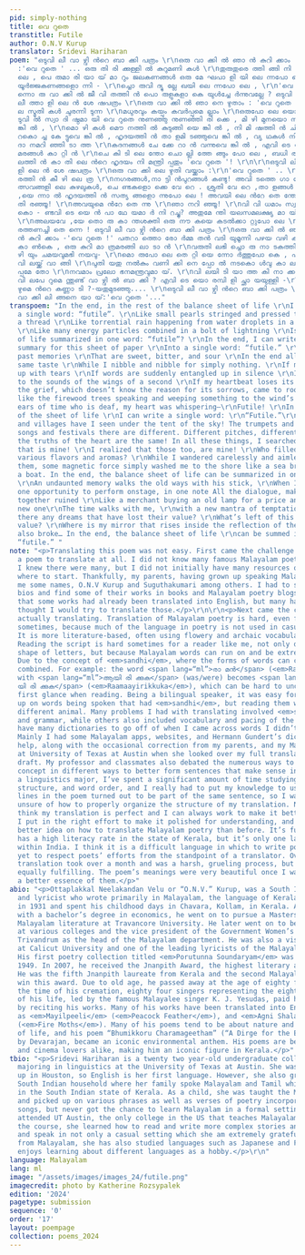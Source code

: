 ```yaml
---
pid: simply-nothing
title: വെ റുതെ
transtitle: Futile
author: O.N.V Kurup
translator: Sridevi Hariharan
poem: "ഒടുവി ലീ വാ ഴ്വി ന്‍റെ ബാ ക്കി പത്രം \r\nഒരു വാ ക്കി ല്‍ ഞാ ന്‍ കുറി ക്കാം
  :'വെ റുതെ ' ... ഒരു തി രി ക്കുള്ളി ല്‍ കുറുമണി കള്‍ \r\nതുരുതുരെ ത്തി ങ്ങി നി റഞ്ഞപോ
  ലെ , പെ രുമാ രി യാ യ് മാ റും ജലകണങ്ങള്‍ ഒരു മേ ഘപാ ളി യി ലെ ന്നപോ ലെ , \r\nനി രവധി
  യൂര്‍ജ്ജകണങ്ങളൊ ന്നി - \r\nച്ചൊ രുവി ദ്യു ല്ലേ ഖയി ലെ ന്നപോ ലെ , \r\n'വെ റുതെ 'യെ
  ന്നൊ രു വാ ക്കി ല്‍ ജീ വി തത്തി ന്‍ പൊ രുളുകളാ കെ യുള്‍ച്ചേ ര്‍ന്നുവല്ലേ ? ഒടുവി
  ലീ ത്താ ളി ലെ ന്‍ ശേ ഷപത്രം \r\nഒരു വാ ക്കി ല്‍ ഞാ നെ ഴുതാം : 'വെ റുതെ ' ... ഗതകാ
  ല സ്മൃതി കള്‍ ചുരന്നി ടുന്ന \r\nമധുരവും കയ്പും കവര്‍പ്പുമെ ല്ലാം \r\nഒരുപോ ലെ യൊ
  ടുവി ല്‍ സ്വാ ദി ഷ്ഠമാ യി വെ റുതെ നുണഞ്ഞു നുണഞ്ഞി രി ക്കെ , മി ഴി മുനയൊ ന്നു നനഞ്ഞുവെ
  ങ്കി ല്‍ , \r\nമൊ ഴി കള്‍ മൌ നത്തി ല്‍ കുടുങ്ങി യെ ങ്കി ല്‍ , നി മി ഷത്തി ന്‍ ചി
  റകൊ ച്ച കേ ട്ടുവെ ങ്കി ല്‍ , ഹൃദയത്തി ന്‍ താ ളമി ടഞ്ഞുവെ ങ്കി ല്‍ , വ്യ ഥകള്‍ നി
  ദാ നമറി ഞ്ഞി ടാ ത്ത \r\nകദനങ്ങള്‍ ചേ ക്കേ റാ ന്‍ വന്നുവെ ങ്കി ല്‍ , എവി ടെ യോ ചൂള
  മരങ്ങള്‍ കാ റ്റി ന്‍ \r\nചെ കി ടി ലെ ന്തോ ചൊ ല്ലി ത്തേ ങ്ങും പോ ലെ , ബധി രനാം കാ
  ലത്തി ന്‍ കാ തി ലെ ന്‍റെ ഹൃദയം നി മന്ത്രി പ്പതും 'വെ റുതെ '! \r\n\r\nഒടുവി ലീ ത്താ
  ളി ലെ ന്‍ ശേ ഷപത്രം \r\nഒരു വാ ക്കി ലെ ഴുതി വയ്ക്കാം :\r\n'വെ റുതെ ' .. \r\nഗഗനകൂടാ
  രത്തി ന്‍ കീ ഴി ലെ ത്ര \r\nനഗരങ്ങള്‍,നാ ട്ടി ന്‍പുറങ്ങള്‍ കണ്ടു! അവി ടത്തെ ഗാ നോ
  ത്സവങ്ങളി ലെ കുഴലുകള്‍, ചെ ണ്ടകളൊ ക്കെ വേ റെ . ശ്രുതി വേ റെ ,താ ളങ്ങള്‍ , വേ റെ
  ,യെ ന്നാ ല്‍ ഹൃദയത്തി ന്‍ സത്യ ങ്ങളൊ ന്നുപോ ലെ ! അവയി ലെ ന്‍റേ തെ ന്തോ \r\nഞാ ന്‍
  തി രഞ്ഞൂ! \r\nഅവയുമെ ന്‍റേ തെ ന്നു \r\nഞാ നറി ഞ്ഞൂ! \r\nവി വി ധമാം സ്വാ ദും സുഗന്ധവും
  കൊ - ണ്ടവി ടെ യെ ന്‍ പാ ഥേ യമാ ര്‍ നി റച്ചൂ? അതുമേ ന്തി യലസമലക്ഷ്യ മാ യ് ഞാ ന്‍
  \r\nഅലയവേ ,യേ തൊ രു കാ ന്തശക്തി ഒരു നൗ കയെ കടല്‍ക്കാ റ്റുപോ ലെ \r\nവെ റുതെ യി ത്തീ
  രത്തണച്ചി തെ ന്നെ ! ഒടുവി ലീ വാ ഴ്വി ന്‍റെ ബാ ക്കി പത്രം \r\nഒരു വാ ക്കി ല്‍ ഞാ
  ന്‍ കുറി ക്കാം -'വെ റുതെ !' പതറാ ത്തൊ രോ ര്‍മ്മ തന്‍ വടി യുമൂന്നി പഴയ വഴി കള്‍ നടന്നു
  കാ ണ്‍കെ , ഒരു കുറി മാ ത്രമരങ്ങി ലാ ടാ ന്‍ \r\nവരുതി ലഭി ച്ചൊ രു നാ ടകത്തി ല്‍ \r\nമൊ
  ഴി യും ചമയവുമഭി നയവു- \r\nമൊ രുപോ ലെ തെ റ്റി യെ ന്നോ ര്‍ത്തുപോ കെ , പഴയ വി ളക്ക്
  വി ലയ്ക്ക് വാ ങ്ങി \r\nപുതി യതു നല്‍കും വണി ക്കി നെ പ്പോ ല്‍ നടകൊ ള്‍വു കാ ലമെ ന്നൊ
  പ്പമേ തോ \r\nനവമാം പ്രലോ ഭനമന്ത്രവുമാ യ്. \r\nവി ലയി ടി യാ ത്ത കി നാ ക്കളുണ്ടോ ?
  വി ലപേ റുമെ ന്തുണ്ട് വാ ഴ്വി ല്‍ ബാ ക്കി ? എവി ടെ യൊ രമ്പി ളി ച്ഛാ യയുള്ളി -\r\nലെ
  ഴുമെ ന്‍റെ കണ്ണാ ടി ?-യതുമുടഞ്ഞു.... \r\nഒടുവി ലീ വാ ഴ്വി ന്‍റെ ബാ ക്കി പത്രം \r\nഒരു
  വാ ക്കി ലി ങ്ങനെ യാ യ്:'വെ റുതെ '..."
transpoem: "In the end, in the rest of the balance sheet of life \r\nI will write
  a single word: “futile”. \r\nLike small pearls stringed and pressed together in
  a thread \r\nLike torrential rain happening from water droplets in a slab of cloud
  \r\nLike many energy particles combined in a bolt of lightning \r\nIsn’t the meaning
  of life summarized in one word: “futile”? \r\nIn the end, I can write my remaining
  summary for this sheet of paper \r\nInto a single word: “futile.” \r\nOozing out
  past memories \r\nThat are sweet, bitter, and sour \r\nIn the end all became the
  same taste \r\nWhile I nibble and nibble for simply nothing. \r\nIf my eyes well
  up with tears \r\nIf words are suddenly entangled up in silence \r\nIf I listen
  to the sounds of the wings of a second \r\nIf my heartbeat loses its rhythm \r\nIf
  the grief, which doesn’t know the reason for its sorrows, came to roost Somewhere,
  like the firewood trees speaking and weeping something to the wind’s ears To the
  ears of time who is deaf, my heart was whispering—\r\nFutile! \r\nIn the last page
  of the sheet of life \r\nI can write a single word: \r\n“Futile.”\r\nHow many cities
  and villages have I seen under the tent of the sky! The trumpets and drums in the
  songs and festivals there are different. Different pitches, different rhythms, but
  the truths of the heart are the same! In all these things, I searched for something
  that is mine! \r\nI realized that those too, are mine! \r\nWho filled my paths with
  various flavors and aromas? \r\nWhile I wandered carelessly and aimlessly holding
  them, some magnetic force simply washed me to the shore like a sea breeze sweeping
  a boat. In the end, the balance sheet of life can be summarized in one word: “futile.”
  \r\nAn undaunted memory walks the old ways with his stick, \r\nWhen I remember the
  one opportunity to perform onstage, in one note All the dialogue, makeup, and acting—all
  together ruined \r\nLike a merchant buying an old lamp for a price and giving a
  new one\r\nThe time walks with me, \r\nwith a new mantra of temptation. \r\nAre
  there any dreams that have lost their value? \r\nWhat’s left of this life that has
  value? \r\nWhere is my mirror that rises inside the reflection of the moon? That
  also broke… In the end, the balance sheet of life \r\ncan be summed in one word:
  “futile.” "
note: "<p>Translating this poem was not easy. First came the challenge of even finding
  a poem to translate at all. I did not know many famous Malayalam poets, although
  I knew there were many, but I did not initially have many resources online or know
  where to start. Thankfully, my parents, having grown up speaking Malayalam, gave
  me some names, O.N.V Kurup and Suguthakumari among others. I had to search their
  bios and find some of their works in books and Malayalam poetry blogs. I realized
  that some works had already been translated into English, but many had not, so I
  thought I would try to translate those.</p>\r\n\r\n<p>Next came the challenge of
  actually translating. Translation of Malayalam poetry is hard, even for native speakers
  sometimes, because much of the language in poetry is not used in casual settings.
  It is more literature-based, often using flowery and archaic vocabulary and grammar.
  Reading the script is hard sometimes for a reader like me, not only due to the curvy
  shape of letters, but because Malayalam words can run on and be extremely long.
  Due to the concept of <em>sandhi</em>, where the forms of words can change when
  combined. For example: the word <span lang=“ml”>രാ മൻ</span> (<em>Raman</em>) combined
  with <span lang=“ml”>ആയി രി ക്കുക</span> (was/were) becomes <span lang=“ml”>രാ മാ
  യി രി ക്കുക</span> (<em>Raamaayirikkuka</em>), which can be hard to understand at
  first glance when reading. Being a bilingual speaker, it was easy for me to pick
  up on words being spoken that had <em>sandhi</em>, but reading them was a completely
  different animal. Many problems I had with translating involved <em>sandhi</em>
  and grammar, while others also included vocabulary and pacing of the verses. I didn’t
  have many dictionaries to go off of when I came across words I didn’t understand.
  Mainly I had some Malayalam apps, websites, and Hermann Gundert’s dictionary to
  help, along with the occasional correction from my parents, and my Malayalam professor
  at University of Texas at Austin when she looked over my full translation rough
  draft. My professor and classmates also debated the numerous ways to write the same
  concept in different ways to better form sentences that make sense in English. As
  a linguistics major, I’ve spent a significant amount of time studying syntax, sentence
  structure, and word order, and I really had to put my knowledge to use here. Many
  lines in the poem turned out to be part of the same sentence, so I was at first
  unsure of how to properly organize the structure of my translation. Now, I don’t
  think my translation is perfect and I can always work to make it better, but I think
  I put in the right effort to make it polished for understanding, and now have a
  better idea on how to translate Malayalam poetry than before. It’s funny how Malayalam
  has a high literacy rate in the state of Kerala, but it’s only one language of hundreds
  within India. I think it is a difficult language in which to write poetry and harder
  yet to respect poets’ efforts from the standpoint of a translator. Overall, this
  translation took over a month and was a harsh, grueling process, but I found it
  equally fulfilling. The poem’s meanings were very beautiful once I was able to attain
  a better essence of them.</p>"
abio: "<p>Ottaplakkal Neelakandan Velu or “O.N.V.” Kurup, was a South Indian poet
  and lyricist who wrote primarily in Malayalam, the language of Kerala. He was born
  in 1931 and spent his childhood days in Chavara, Kollam, in Kerala. After graduating
  with a bachelor’s degree in economics, he went on to pursue a Masters in Arts in
  Malayalam literature at Travancore University. He later went on to become a lecturer
  at various colleges and the vice president of the Government Women’s college in
  Trivandrum as the head of the Malayalam department. He was also a visiting professor
  at Calicut University and one of the leading lyricists of the Malayalam film industry.
  His first poetry collection titled <em>Porutunna Soundaryam</em> was written in
  1949. In 2007, he received the Jnanpith Award, the highest literary award in India.
  He was the fifth Jnanpith laureate from Kerala and the second Malayalam poet to
  win this award. Due to old age, he passed away at the age of eighty four and at
  the time of his cremation, eighty four singers representing the eighty four years
  of his life, led by the famous Malayalee singer K. J. Yesudas, paid homage to him
  by reciting his works. Many of his works have been translated into English, such
  as <em>Mayilpeeli</em> (<em>Peacock Feather</em>), and <em>Agni Shalabhangal</em>
  (<em>Fire Moths</em>). Many of his poems tend to be about nature and the meaning
  of life, and his poem “Bhumikkoru Charamageetham” (“A Dirge for the Earth”), composed
  by Devarajan, became an iconic environmental anthem. His poems are beloved by poetry
  and cinema lovers alike, making him an iconic figure in Kerala.</p>"
tbio: "<p>Sridevi Hariharan is a twenty two year-old undergraduate college student
  majoring in linguistics at the University of Texas at Austin. She was born and brought
  up in Houston, so English is her first language. However, she also grew up in a
  South Indian household where her family spoke Malayalam and Tamil which are spoken
  in the South Indian state of Kerala. As a child, she was taught the Malayalam alphabet
  and picked up on various phrases as well as verses of poetry incorporated into Malayalam
  songs, but never got the chance to learn Malayalam in a formal setting until she
  attended UT Austin, the only college in the US that teaches Malayalam courses. In
  the course, she learned how to read and write more complex stories and classic writings,
  and speak in not only a casual setting which she am extremely grateful for. Aside
  from Malayalam, she has also studied languages such as Japanese and French, and
  enjoys learning about different languages as a hobby.</p>\r\n"
language: Malayalam
lang: ml
image: "/assets/images/images_24/futile.png"
imagecredit: photo by Katherine Rozsypalek
edition: '2024'
pagetype: submission
sequence: '0'
order: '17'
layout: poempage
collection: poems_2024
---
```

